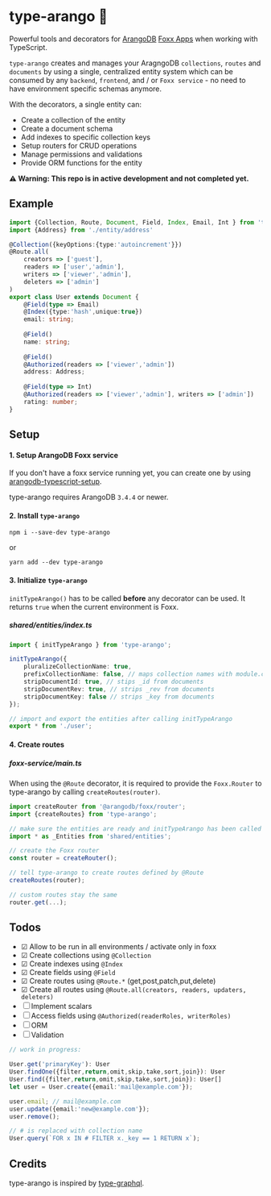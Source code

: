 # type-arango 🥑

Powerful tools and decorators for [ArangoDB](https://www.arangodb.com) [Foxx Apps](https://docs.arangodb.com/3.4/Manual/Foxx/) when working with TypeScript.

`type-arango` creates and manages your AragngoDB `collections`, `routes` and `documents` by using a single, centralized entity system which can be consumed by any `backend`, `frontend`, and / or `Foxx service` - no need to have environment specific schemas anymore.

With the decorators, a single entity can:
- Create a collection of the entity
- Create a document schema
- Add indexes to specific collection keys
- Setup routers for CRUD operations
- Manage permissions and validations
- Provide ORM functions for the entity

**⚠ Warning: This repo is in active development and not completed yet.**

## Example

```ts
import {Collection, Route, Document, Field, Index, Email, Int } from 'type-arango'
import {Address} from './entity/address'

@Collection({keyOptions:{type:'autoincrement'}})
@Route.all(
    creators => ['guest'],
    readers => ['user','admin'],
    writers => ['viewer','admin'],
    deleters => ['admin']
)
export class User extends Document {
    @Field(type => Email)
    @Index({type:'hash',unique:true})
    email: string;
    
    @Field()
    name: string;
    
    @Field()
    @Authorized(readers => ['viewer','admin'])
    address: Address;
    
    @Field(type => Int)
    @Authorized(readers => ['viewer','admin'], writers => ['admin'])
    rating: number;
}
```


## Setup
#### 1. Setup ArangoDB Foxx service
If you don't have a foxx service running yet, you can create one by using [arangodb-typescript-setup](https://github.com/RienNeVaPlus/arangodb-typescript-setup).

type-arango requires ArangoDB `3.4.4` or newer.

#### 2. Install `type-arango`
```
npm i --save-dev type-arango
```
or
```
yarn add --dev type-arango
```


#### 3. Initialize `type-arango`

`initTypeArango()` has to be called **before** any decorator can be used. It returns `true` when the current environment is Foxx.

##### shared/entities/index.ts
```ts
import { initTypeArango } from 'type-arango';

initTypeArango({
	pluralizeCollectionName: true,
	prefixCollectionName: false, // maps collection names with module.context.collectionName
	stripDocumentId: true, // stips _id from documents
	stripDocumentRev: true, // strips _rev from documents
	stripDocumentKey: false // strips _key from documents
});

// import and export the entities after calling initTypeArango
export * from './user';
```

#### 4. Create routes
##### foxx-service/main.ts
When using the `@Route` decorator, it is required to provide the `Foxx.Router` to type-arango by calling `createRoutes(router)`.

```ts
import createRouter from '@arangodb/foxx/router';
import {createRoutes} from 'type-arango';

// make sure the entities are ready and initTypeArango has been called
import * as _Entities from 'shared/entities';

// create the Foxx router
const router = createRouter();

// tell type-arango to create routes defined by @Route
createRoutes(router);

// custom routes stay the same
router.get(...);
```

## Todos

- ☑ Allow to be run in all environments / activate only in foxx
- ☑ Create collections using `@Collection`
- ☑ Create indexes using `@Index`
- ☑ Create fields using `@Field`
- ☑ Create routes using `@Route.*` (get,post,patch,put,delete)
- ☑ Create all routes using `@Route.all(creators, readers, updaters, deleters)`
- ☐ Implement scalars
- ☐ Access fields using `@Authorized(readerRoles, writerRoles)`
- ☐ ORM
- ☐ Validation

```ts
// work in progress:

User.get('primaryKey'): User
User.findOne({filter,return,omit,skip,take,sort,join}): User
User.find({filter,return,omit,skip,take,sort,join}): User[]
let user = User.create({email:'mail@example.com'});

user.email; // mail@example.com
user.update({email:'new@example.com'});
user.remove();

// # is replaced with collection name
User.query(`FOR x IN # FILTER x._key == 1 RETURN x`);
```

## Credits
type-arango is inspired by [type-graphql](https://github.com/19majkel94/type-graphql).